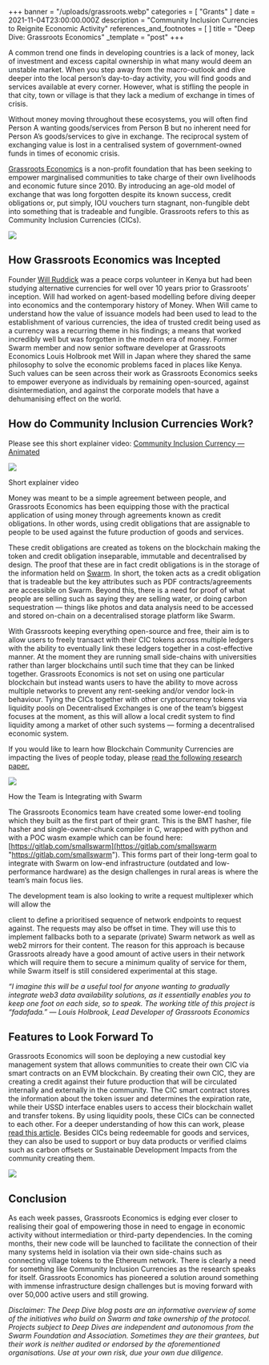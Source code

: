 +++
banner = "/uploads/grassroots.webp"
categories = [ "Grants" ]
date = 2021-11-04T23:00:00.000Z
description = "Community Inclusion Currencies to Reignite Economic Activity"
references_and_footnotes = [ ]
title = "Deep Dive: Grassroots Economics"
_template = "post"
+++

A common trend one finds in developing countries is a lack of money, lack of investment and excess capital ownership in what many would deem an unstable market. When you step away from the macro-outlook and dive deeper into the local person’s day-to-day activity, you will find goods and services available at every corner. However, what is stifling the people in that city, town or village is that they lack a medium of exchange in times of crisis.

Without money moving throughout these ecosystems, you will often find Person A wanting goods/services from Person B but no inherent need for Person A’s goods/services to give in exchange. The reciprocal system of exchanging value is lost in a centralised system of government-owned funds in times of economic crisis.

[Grassroots Economics](https://www.grassrootseconomics.org/) is a non-profit foundation that has been seeking to empower marginalised communities to take charge of their own livelihoods and economic future since 2010. By introducing an age-old model of exchange that was long forgotten despite its known success, credit obligations or, put simply, IOU vouchers turn stagnant, non-fungible debt into something that is tradeable and fungible. Grassroots refers to this as Community Inclusion Currencies (CICs).

![](/uploads/gr1.jpeg)

## How Grassroots Economics was Incepted

Founder [Will Ruddick](https://www.linkedin.com/in/willruddick/?miniProfileUrn=urn%3Ali%3Afs_miniProfile%3AACoAAAC2t3IB676Qf9-d05od0vTveX3ho_qlyjI) was a peace corps volunteer in Kenya but had been studying alternative currencies for well over 10 years prior to Grassroots’ inception. Will had worked on agent-based modelling before diving deeper into economics and the contemporary history of Money. When Will came to understand how the value of issuance models had been used to lead to the establishment of various currencies, the idea of trusted credit being used as a currency was a recurring theme in his findings; a means that worked incredibly well but was forgotten in the modern era of money. Former Swarm member and now senior software developer at Grassroots Economics Louis Holbrook met Will in Japan where they shared the same philosophy to solve the economic problems faced in places like Kenya. Such values can be seen across their work as Grassroots Economics seeks to empower everyone as individuals by remaining open-sourced, against disintermediation, and against the corporate models that have a dehumanising effect on the world.

## How do Community Inclusion Currencies Work?

Please see this short explainer video: [Community Inclusion Currency — Animated](https://youtu.be/vJL9-FFleow)

![](/uploads/gr2.png)

Short explainer video

Money was meant to be a simple agreement between people, and Grassroots Economics has been equipping those with the practical application of using money through agreements known as credit obligations. In other words, using credit obligations that are assignable to people to be used against the future production of goods and services.

These credit obligations are created as tokens on the blockchain making the token and credit obligation inseparable, immutable and decentralised by design. The proof that these are in fact credit obligations is in the storage of the information held on [Swarm](https://www.ethswarm.org/). In short, the token acts as a credit obligation that is tradeable but the key attributes such as PDF contracts/agreements are accessible on Swarm. Beyond this, there is a need for proof of what people are selling such as saying they are selling water, or doing carbon sequestration — things like photos and data analysis need to be accessed and stored on-chain on a decentralised storage platform like Swarm.

With Grassroots keeping everything open-source and free, their aim is to allow users to freely transact with their CIC tokens across multiple ledgers with the ability to eventually link these ledgers together in a cost-effective manner. At the moment they are running small side-chains with universities rather than larger blockchains until such time that they can be linked together. Grassroots Economics is not set on using one particular blockchain but instead wants users to have the ability to move across multiple networks to prevent any rent-seeking and/or vendor lock-in behaviour. Tying the CICs together with other cryptocurrency tokens via liquidity pools on Decentralised Exchanges is one of the team’s biggest focuses at the moment, as this will allow a local credit system to find liquidity among a market of other such systems — forming a decentralised economic system.

If you would like to learn how Blockchain Community Currencies are impacting the lives of people today, please [read the following research paper.](https://1fce7114-8e4a-43c5-bcbd-d2b877364fde.filesusr.com/ugd/2fc0ed_89375097898f445bb976f303f5b8ee01.pdf)

![](/uploads/gr3.png)

How the Team is Integrating with Swarm

The Grassroots Economics team have created some lower-end tooling which they built as the first part of their grant. This is the BMT hasher, file hasher and single-owner-chunk compiler in C, wrapped with python and with a POC wasm example which can be found here: [https://gitlab.com/smallswarm](https://gitlab.com/smallswarm "https://gitlab.com/smallswarm"). This forms part of their long-term goal to integrate with Swarm on low-end infrastructure (outdated and low-performance hardware) as the design challenges in rural areas is where the team’s main focus lies.

The development team is also looking to write a request multiplexer which will allow the

client to define a prioritised sequence of network endpoints to request against. The requests may also be offset in time. They will use this to implement fallbacks both to a separate (private) Swarm network as well as web2 mirrors for their content. The reason for this approach is because Grassroots already have a good amount of active users in their network which will require them to secure a minimum quality of service for them, while Swarm itself is still considered experimental at this stage.

_“I imagine this will be a useful tool for anyone wanting to gradually integrate web3 data availability solutions, as it essentially enables you to keep one foot on each side, so to speak. The working title of this project is “fadafada.” — Louis Holbrook, Lead Developer of Grassroots Economics_

## Features to Look Forward To

Grassroots Economics will soon be deploying a new custodial key management system that allows communities to create their own CIC via smart contracts on an EVM blockchain. By creating their own CIC, they are creating a credit against their future production that will be circulated internally and externally in the community. The CIC smart contract stores the information about the token issuer and determines the expiration rate, while their USSD interface enables users to access their blockchain wallet and transfer tokens. By using liquidity pools, these CICs can be connected to each other. For a deeper understanding of how this can work, please [read this article](https://www.grassrootseconomics.org/post/static-vs-bonded-liquidity-pools-for-cics). Besides CICs being redeemable for goods and services, they can also be used to support or buy data products or verified claims such as carbon offsets or Sustainable Development Impacts from the community creating them.

![](/uploads/gr4.png)

## Conclusion

As each week passes, Grassroots Economics is edging ever closer to realising their goal of empowering those in need to engage in economic activity without intermediation or third-party dependencies. In the coming months, their new code will be launched to facilitate the connection of their many systems held in isolation via their own side-chains such as connecting village tokens to the Ethereum network. There is clearly a need for something like Community Inclusion Currencies as the research speaks for itself. Grassroots Economics has pioneered a solution around something with immense infrastructure design challenges but is moving forward with over 50,000 active users and still growing.

_Disclaimer: The Deep Dive blog posts are an informative overview of some of the initiatives who build on Swarm and take ownership of the protocol. Projects subject to Deep Dives are independent and autonomous from the Swarm Foundation and Association. Sometimes they are their grantees, but their work is neither audited or endorsed by the aforementioned organisations. Use at your own risk, due your own due diligence._
